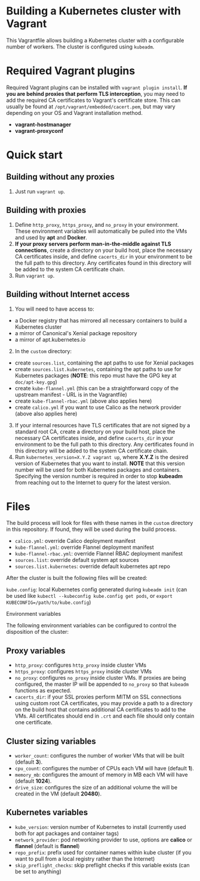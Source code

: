 Building a Kubernetes cluster with Vagrant
===

This Vagrantfile allows building a Kubernetes cluster with a configurable number of workers. The cluster is configured using `kubeadm`.

Required Vagrant plugins
===

Required Vagrant plugins can be installed with `vagrant plugin install`. **If you are behind proxies that perform TLS interception**, you may need to add the required CA certificates to Vagrant's certificate store. This can usually be found at `/opt/vagrant/embedded/cacert.pem`, but may vary depending on your OS and Vagrant installation method.

* **vagrant-hostmanager**
* **vagrant-proxyconf**

Quick start
===

Building without any proxies
---
1. Just run `vagrant up`.

Building with proxies
---
1. Define `http_proxy`, `https_proxy`, and `no_proxy` in your environment. These environment variables will automatically be pulled into the VMs and used by **apt** and **Docker**.
2. **If your proxy servers perform man-in-the-middle against TLS connections**, create a directory on your build host, place the necessary CA certificates inside, and define `cacerts_dir` in your environment to be the full path to this directory. Any certificates found in this directory will be added to the system CA certificate chain.
3. Run `vagrant up`.

Building without Internet access
---
1. You will need to have access to:
  * a Docker registry that has mirrored all necessary containers to build a Kubernetes cluster
  * a mirror of Canonical's Xenial package repository
  * a mirror of apt.kubernetes.io
2. In the `custom` directory:
  * create `sources.list`, containing the apt paths to use for Xenial packages
  * create `sources.list.kubernetes`, containing the apt paths to use for Kubernetes packages (**NOTE**: this repo must have the GPG key at `doc/apt-key.gpg`)
  * create `kube-flannel.yml` (this can be a straightforward copy of the upstream manifest - URL is in the Vagrantfile)
  * create `kube-flannel-rbac.yml` (above also applies here)
  * create `calico.yml` if you want to use Calico as the network provider (above also applies here)
3. If your internal resources have TLS certificates that are not signed by a standard root CA, create a directory on your build host, place the necessary CA certificates inside, and define `cacerts_dir` in your environment to be the full path to this directory. Any certificates found in this directory will be added to the system CA certificate chain.
4. Run `kubernetes_version=X.Y.Z vagrant up`, where **X.Y.Z** is the desired version of Kubernetes that you want to install. **NOTE** that this version number will be used for both Kubernetes packages and containers. Specifying the version number is required in order to stop **kubeadm** from reaching out to the Internet to query for the latest version.

Files
===

The build process will look for files with these names in the `custom` directory in this repository. If found, they will be used during the build process.

* `calico.yml`: override Calico deployment manifest
* `kube-flannel.yml`: override Flannel deployment manifest
* `kube-flannel-rbac.yml`: override Flannel RBAC deployment manifest
* `sources.list`: override default system apt sources
* `sources.list.kubernetes`: override default kubernetes apt repo

After the cluster is built the following files will be created:

`kube.config`: local Kubernetes config generated during `kubeadm init` (can be used like `kubectl --kubeconfig kube.config get pods`, or `export KUBECONFIG=/path/to/kube.config`)

Environment variables

The following environment variables can be configured to control the disposition of the cluster:

Proxy variables
---
* `http_proxy`: configures `http_proxy` inside cluster VMs
* `https_proxy`: configures `https_proxy` inside cluster VMs
* `no_proxy`: configures `no_proxy` inside cluster VMs. If proxies are being configured, the master IP will be appended to `no_proxy` so that `kubeadm` functions as expected.
* `cacerts_dir`: if your SSL proxies perform MITM on SSL connections using custom root CA certificates, you may provide a path to a directory on the build host that contains additional CA certificates to add to the VMs. All certificates should end in `.crt` and each file should only contain one certificate.

Cluster sizing variables
---
* `worker_count`: configures the number of worker VMs that will be built (default **3**).
* `cpu_count`: configures the number of CPUs each VM will have (default **1**).
* `memory_mb`: configures the amount of memory in MB each VM will have (default **1024**).
* `drive_size`: configures the size of an additional volume the will be created in the VM (default **20480**).

Kubernetes variables
---
* `kube_version`: version number of Kubernetes to install (currently used both for apt packages and container tags)
* `network_provider`: pod networking provider to use, options are **calico** or **flannel** (default is **flannel**)
* `repo_prefix`: prefix used for container names within kube cluster (if you want to pull from a local registry rather than the Internet)
* `skip_preflight_checks`: skip preflight checks if this variable exists (can be set to anything)
